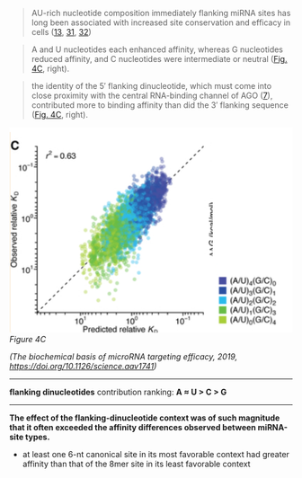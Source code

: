 >AU-rich nucleotide composition immediately flanking miRNA sites has long been associated with increased site conservation and efficacy in cells ([13](https://www.ncbi.nlm.nih.gov/pmc/articles/PMC7051167/#R13), [31](https://www.ncbi.nlm.nih.gov/pmc/articles/PMC7051167/#R31), [32](https://www.ncbi.nlm.nih.gov/pmc/articles/PMC7051167/#R32))

>A and U nucleotides each enhanced affinity, whereas G nucleotides reduced affinity, and C nucleotides were intermediate or neutral ([Fig. 4C](https://www.ncbi.nlm.nih.gov/pmc/articles/PMC7051167/figure/F4/), right).

>the identity of the 5′ flanking dinucleotide, which must come into close proximity with the central RNA-binding channel of AGO ([7](https://www.ncbi.nlm.nih.gov/pmc/articles/PMC7051167/#R7)), contributed more to binding affinity than did the 3′ flanking sequence ([Fig. 4C](https://www.ncbi.nlm.nih.gov/pmc/articles/PMC7051167/figure/F4/), right).

![](../images/flanking.png)
*Figure 4C*


*(The biochemical basis of microRNA targeting efficacy, 2019, https://doi.org/10.1126/science.aav1741)*

---

**flanking dinucleotides** contribution ranking:
**A ≈ U > C > G**

---

**The effect of the flanking-dinucleotide context was of such magnitude that it often exceeded the affinity differences observed between miRNA-site types.**

-   at least one 6-nt canonical site in its most favorable context had greater affinity than that of the 8mer site in its least favorable context

